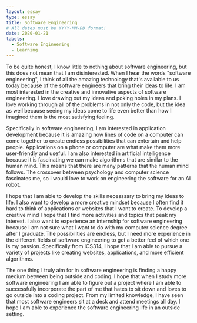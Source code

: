```yaml
---
layout: essay
type: essay
title: Software Engineering
# All dates must be YYYY-MM-DD format!
date: 2020-01-21
labels:
  - Software Engineering
  - Learning
---
```


To be quite honest, I know little to nothing about software engineering, but this does not mean that I am disinterested.  When I hear the words "software engineering", I think of all the amazing technology that's available to us today because of the software engineers that bring their ideas to life.  I am most interested in the creative and innovative aspects of software engineering.  I love drawing out my ideas and poking holes in my plans.  I love working through all of the problems in not only the code, but the idea as well because seeing my ideas come to life even better than how I imagined them is the most satisfying feeling.

Specifically in software engineering, I am interested in application development because it is amazing how lines of code on a computer can come together to create endless possibilities that can entertain and help people.  Applications on a phone or computer are what make them more user-friendly and useful.  I am also interested in artificial intelligence because it is fascinating we can make algorithms that are similar to the human mind.  This means that there are many patterns that the human mind follows.  The crossover between psychology and computer science fascinates me, so I would love to work on engineering the software for an AI robot.

I hope that I am able to develop the skills necesssary to bring my ideas to life.  I also want to develop a more creative mindset because I often find it hard to think of applications or websites that I want to create.  To develop a creative mind I hope that I find more activities and topics that peak my interest.  I also want to experience an internship for software engineering because I am not sure what I want to do with my computer science degree after I graduate.  The possibilities are endless, but I need more experience in the different fields of software engineering to get a better feel of which one is my passion.  Specifically from ICS314, I hope that I am able to pursue a variety of projects like creating websites, applications, and more efficient algorithms.

The one thing I truly aim for in software engineering is finding a happy medium between being outside and coding.  I hope that when I study more software engineering I am able to figure out a project where I am able to successfully incorporate the part of me that hates to sit down and loves to go outside into a coding project.  From my limited knowledge, I have seen that most software engineers sit at a desk and attend meetings all day.  I hope I am able to experience the software engineering life in an outside setting.
